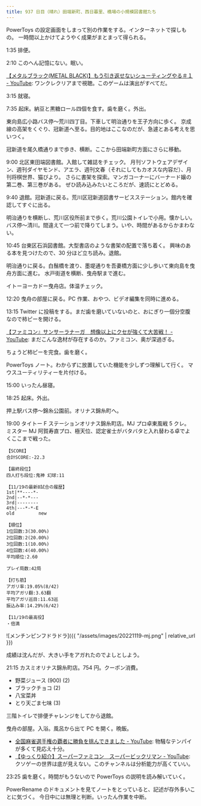 ```yaml
---
title: 937 日目（晴れ）田端新町、西日暮里、橋場の小規模図書館たち
---
```


PowerToys の設定画面をしまって別の作業をする。インターネットで探しもの。
一時間以上かけてようやく成果がまとまって得られる。

1:35 排便。

2:10 このへん記憶にない。眠い。

[【メタルブラック(METAL BLACK)】もう引き返せないシューティングやる＃１ - YouTube](https://www.youtube.com/watch?v=OeWc-m4ojrk):
ワンクレクリアまで視聴。このゲームは演出がすべてだ。

3:15 就寝。

7:35 起床。納豆と黒糖ロール四個を食す。歯を磨く。外出。

東向島広小路バス停～荒川四丁目。下車して明治通りを王子方向に歩く。
京成線の高架をくぐり、冠新道へ至る。目的地はここなのだが、急遽とある考えを思いつく。

冠新道を尾久橋通りまで歩き、横断。ここから田端新町方面にさらに移動。

9:00 北区東田端図書館。入館して雑誌をチェック。
月刊ソフトウェアデザイン、週刊ダイヤモンド、アエラ、週刊文春（それにしてもカオスな内容だ）、月刊将棋世界、猫びより。
さらに書架を探索。マンガコーナーにバーナード嬢の第二巻、第三巻がある。
ぜひ読み込みたいところだが、速読にとどめる。

9:40 退館。冠新道に戻る。荒川区冠新道図書サービスステーション。館内を確認してすぐに出る。

明治通りを横断し、荒川区役所前まで歩く。荒川公園トイレで小用。懐かしい。
バス停～清川。間違えて一つ前で降りてしまう。いや、時間があるからかまわない。

10:45 台東区石浜図書館。大型書店のような書架の配置で落ち着く。
興味のある本を見つけたので、30 分ほど立ち読み。退館。

明治通りに戻る。白鬚橋を渡り、墨堤通りを吾妻橋方面に少し歩いて東向島を曳舟方面に進む。
水戸街道を横断、曳舟駅まで進む。

イトーヨーカドー曳舟店。体温チェック。

12:20 曳舟の部屋に戻る。PC 作業、おやつ、ビデオ編集を同時に進める。

13:15 Twitter に投稿をする。まだ歯を磨いていないのと、おにぎり一個分空腹なので柿ピーを開ける。

[【ファミコン』サンサーラナーガ　想像以上にクセが強くて大苦戦！ - YouTube](https://www.youtube.com/watch?v=3m0-aWloUHY):
まだこんな逸材が存在するのか。ファミコン、奥が深過ぎる。

ちょうど柿ピーを完食。歯を磨く。

PowerToys ノート。わからずに放置していた機能を少しずつ理解して行く。
マウスユーティリティーを片付ける。

15:00 いったん昼寝。

18:25 起床。外出。

押上駅バス停～錦糸公園前。オリナス錦糸町へ。

19:00 タイトー F ステーションオリナス錦糸町店。MJ プロ卓東風戦 5 クレ。
ミスター MJ 阿賀寿直プロ、極天位、認定雀士がバタバタと入れ替わる卓でよくここまで戦った。

```text
【SCORE】
合計SCORE:-22.3

【最終段位】
四人打ち段位:鬼神 幻球:11

【11/19の最新8試合の履歴】
1st|**----*-
2nd|--*-*---
3rd|--------
4th|---*-*-E
old         new

【順位】
1位回数:3(30.00%)
2位回数:2(20.00%)
3位回数:1(10.00%)
4位回数:4(40.00%)
平均順位:2.60

プレイ局数:42局

【打ち筋】
アガリ率:19.05%(8/42)
平均アガリ翻:3.63翻
平均アガリ巡目:11.63巡
振込み率:14.29%(6/42)

【11/19の最高役】
・倍満
```

![メンチンピンフドラドラ]({{ "/assets/images/20221119-mj.png" | relative_url }})

成績は沈んだが、大きい手をアガれたのでよしとしよう。

21:15 カスミオリナス錦糸町店。754 円。クーポン消費。

* 野菜ジュース (900) (2)
* ブラックチョコ (2)
* 八宝菜丼
* とり天ごま七味 (3)

三階トイレで排便チャレンジをしてから退館。

曳舟の部屋。入浴。風呂から出て PC を開く。晩飯。

* [全国麻雀選手権の覇者に勝負を挑んできました - YouTube](https://www.youtube.com/watch?v=gn8tPHTpA7k):
  物騒なテンパイが多くて見応え十分。
* [【ゆっくり紹介】スーパーファミコン　スーパービックリマン - YouTube](https://www.youtube.com/watch?v=PnRW7JDsPxg):
  クソゲーの世界は底が見えない。このチャンネルは分析能力が高くていい。

23:25 歯を磨く。時間がもうないので PowerToys の説明を読み解いていく。

PowerRename のドキュメントを見てノートをとっていると、記述が存外多いことに気づく。
今日中には無理と判断。いったん作業を中断。
